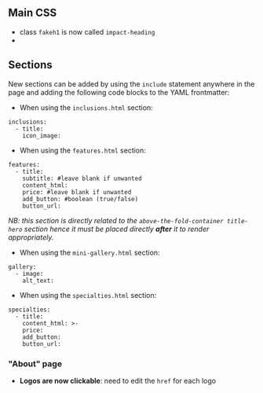 ## Main CSS

- class `fakeh1` is now called `impact-heading`
- 

## Sections
New sections can be added by using the `include` statement anywhere in the page and adding the following code blocks to the YAML frontmatter:

- When using the `inclusions.html` section:

```
inclusions:
  - title:
    icon_image:
```

- When using the `features.html` section:

```
features:
  - title:
    subtitle: #leave blank if unwanted
    content_html:
    price: #leave blank if unwanted
    add_button: #boolean (true/false)
    button_url:
```
_NB: this section is directly related to the `above-the-fold-container title-hero` section hence it must be placed directly **after** it to render appropriately._

- When using the `mini-gallery.html` section:

```
gallery:
  - image:
    alt_text:
```

- When using the `specialties.html` section:

```
specialties:
  - title:
    content_html: >-
    price:
    add_button:
    button_url:
```

### "About" page

- **Logos are now clickable**: need to edit the `href` for each logo